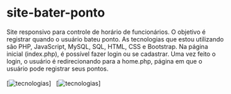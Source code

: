 # site-bater-ponto
Site responsivo para controle de horário de funcionários. O objetivo é registrar quando o usuário bateu ponto. As tecnologias que estou utilizando são PHP, JavaScript, MySQL, SQL, HTML, CSS e Bootstrap.
Na página inicial (index.php), é possível fazer login ou se cadastrar. Uma vez feito o login, o usuário é redirecionando para a home.php, página em que o usuário pode registrar seus pontos.<br/><br/>
[![tecnologias](https://img.shields.io/badge/MADE_WITH-PHP-blueviolet.svg?style=for-the-badge)]&nbsp;&nbsp;&nbsp;[![tecnologias](https://img.shields.io/badge/MADE_WITH-JavaScript-yellow.svg?style=for-the-badge)]
